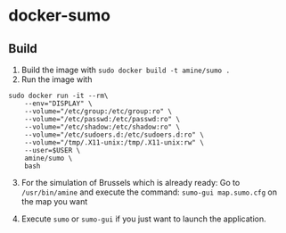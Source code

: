 # docker-sumo

## Build

1. Build the image with `sudo docker build -t amine/sumo .`
2. Run the image with
```
sudo docker run -it --rm\
    --env="DISPLAY" \
    --volume="/etc/group:/etc/group:ro" \
    --volume="/etc/passwd:/etc/passwd:ro" \
    --volume="/etc/shadow:/etc/shadow:ro" \
    --volume="/etc/sudoers.d:/etc/sudoers.d:ro" \
    --volume="/tmp/.X11-unix:/tmp/.X11-unix:rw" \
    --user=$USER \
    amine/sumo \
    bash 
```

3. For the simulation of Brussels which is already ready:
Go to `/usr/bin/amine` and execute the command: `sumo-gui map.sumo.cfg` on the map you want

5. Execute `sumo` or `sumo-gui` if you just want to launch the application.
